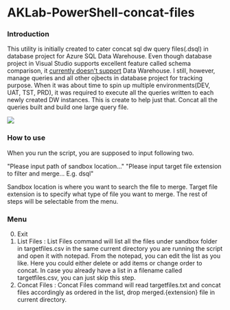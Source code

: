 # AKLab-PowerShell-concat-files

### Introduction

This utility is initially created to cater concat sql dw query files(.dsql) in database project for Azure SQL Data Warehouse. Even though database project in Visual Studio supports excellent feature called schema comparison, it [currently doesn't support](https://feedback.azure.com/forums/307516-sql-data-warehouse/suggestions/13313247-database-project-from-visual-studio-to-support-azu) Data Warehouse. I still, however, manage queries and all other ojbects in database project for tracking purpose. When it was about time to spin up multiple environments(DEV, UAT, TST, PRD), it was required to execute all the queries written to each newly created DW instances. This is create to help just that. Concat all the queries built and build one large query file. 

![](http://i.imgur.com/XV3c3wY.png)

### How to use

When you run the script, you are supposed to input following two. 

"Please input path of sandbox location..."
"Please input target file extension to filter and merge... E.g. dsql"

Sandbox location is where you want to search the file to merge. Target file extension is to specify what type of file you want to merge. The rest of steps will be selectable from the menu. 

### Menu

0. Exit
1. List Files
: List Files command will list all the files under sandbox folder in targetfiles.csv in the same current directory you are running the script and open it with notepad. From the notepad, you can edit the list as you like. Here you could either delete or add items or change order to concat. In case you already have a list in a filename called targetfiles.csv, you can just skip this step. 
3. Concat Files
: Concat Files command will read targetfiles.txt and concat files accordingly as ordered in the list, drop merged.{extension} file in current directory.  
